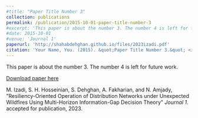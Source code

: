 ```yaml
---
#title: "Paper Title Number 3"
collection: publications
permalink: /publication/2015-10-01-paper-title-number-3
#excerpt: 'This paper is about the number 3. The number 4 is left for future work.'
#date: 2015-10-01
#venue: 'Journal 1'
paperurl: 'http://shahabdehghan.github.io/files/2023izadi.pdf'
citation: 'Your Name, You. (2015). &quot;Paper Title Number 3.&quot; <i>Journal 1</i>. 1(3).'
---
```

This paper is about the number 3. The number 4 is left for future work.

[Download paper here](http://academicpages.github.io/files/2023izadi.pdf)

M. Izadi, S. H. Hosseinian, S. Dehghan, A. Fakharian, and N. Amjady, "Resiliency-Oriented Operation of Distribution Networks under Unexpected Wildfires Using Multi-Horizon Information-Gap Decision Theory" <i>Journal 1</i>. accepted for publication, 2023.

